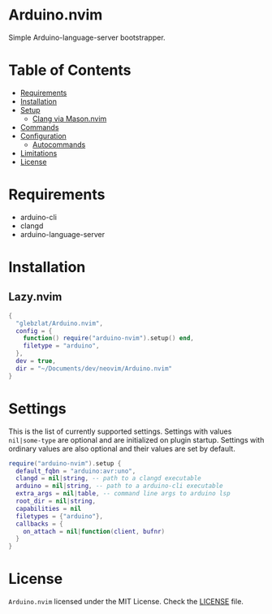 # Arduino.nvim

Simple Arduino-language-server bootstrapper.

# Table of Contents

- [Requirements](#requirements)
- [Installation](#installation)
- [Setup](#setup)
    - [Clang via Mason.nvim](#clangd-via-masonnvim)
- [Commands](#commands)
- [Configuration](#configuration)
    - [Autocommands](#autocommands)
- [Limitations](#limitations)
- [License](#license)

# Requirements

- arduino-cli
- clangd
- arduino-language-server

# Installation

## Lazy.nvim

```lua
{
  "glebzlat/Arduino.nvim",
  config = {
    function() require("arduino-nvim").setup() end,
    filetype = "arduino",
  },
  dev = true,
  dir = "~/Documents/dev/neovim/Arduino.nvim"
}
```

# Settings

This is the list of currently supported settings. Settings with values
`nil|some-type` are optional and are initialized on plugin startup. Settings
with ordinary values are also optional and their values are set by default.

```lua
require("arduino-nvim").setup {
  default_fqbn = "arduino:avr:uno",
  clangd = nil|string, -- path to a clangd executable
  arduino = nil|string, -- path to a arduino-cli executable
  extra_args = nil|table, -- command line args to arduino lsp
  root_dir = nil|string,
  capabilities = nil
  filetypes = {"arduino"},
  callbacks = {
    on_attach = nil|function(client, bufnr)
  }
}
```

# License

`Arduino.nvim` licensed under the MIT License. Check the [LICENSE](./LICENSE.md) 
file.
